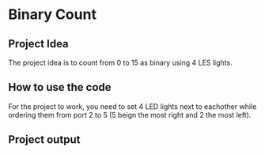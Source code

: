 # Binary Count

## Project Idea
The project idea is to count from 0 to 15 as binary using 4 LES lights.

## How to use the code
For the project to work, you need to set 4 LED lights next to eachother while ordering them from port 2 to 5 (5 beign the most right and 2 the most left).

## Project output